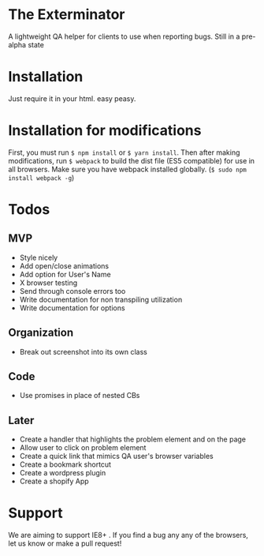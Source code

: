# The Exterminator
A lightweight QA helper for clients to use when reporting bugs. Still in a pre-alpha state

# Installation
Just require it in your html. easy peasy.

# Installation for modifications
First, you must run `$ npm install` or `$ yarn install`. Then after making modifications, run `$ webpack` to build the dist file (ES5 compatible) for use in all browsers. Make sure you have webpack installed globally. (`$ sudo npm install webpack -g`)

# Todos

## MVP
- Style nicely
- Add open/close animations
- Add option for User's Name
- X browser testing
- Send through console errors too
- Write documentation for non transpiling utilization
- Write documentation for options

## Organization
- Break out screenshot into its own class

## Code
- Use promises in place of nested CBs

## Later
- Create a handler that highlights the problem element and on the page
- Allow user to click on problem element
- Create a quick link that mimics QA user's browser variables  
- Create a bookmark shortcut
- Create a wordpress plugin
- Create a shopify App

# Support
We are aiming to support IE8+ . If you find a bug any any of the browsers, let us know or make a pull request!
